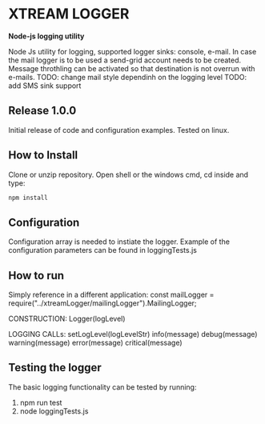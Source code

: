 # XTREAM LOGGER
**Node-js logging utility**

Node Js utility for logging, supported logger sinks: console, e-mail.
In case the mail logger is to be used a send-grid account needs to be created.
Message throthling can be activated so that destination is not overrun with e-mails.
TODO: change mail style dependinh on the logging level
TODO: add SMS sink support

## Release 1.0.0
Initial release of code and configuration examples.
Tested on linux.

## How to Install
Clone or unzip repository.
Open shell or the windows cmd, cd inside and type:
```js
npm install
```
## Configuration
Configuration array is needed to instiate the logger.
Example of the configuration parameters can be found in loggingTests.js

## How to run
Simply reference in a different application:
const mailLogger = require("../xtreamLogger/mailingLogger").MailingLogger;

CONSTRUCTION: Logger(logLevel)

LOGGING CALLs:
setLogLevel(logLevelStr)
info(message)
debug(message)
warning(message)
error(message)
critical(message)


## Testing the logger
The basic logging functionality can be tested by running:
1) npm run test
2) node loggingTests.js
